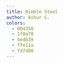 ```yaml
---
title: Nimble Steel
author: Ashur C.
colors:
  - 004358
  - 1f8a70
  - bedb39
  - ffe11a
  - fd7400
---
```

